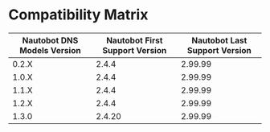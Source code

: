 
# Compatibility Matrix

| Nautobot DNS Models Version | Nautobot First Support Version | Nautobot Last Support Version |
| ------------- | -------------------- | ------------- |
| 0.2.X         | 2.4.4                | 2.99.99       |
| 1.0.X         | 2.4.4                | 2.99.99       |
| 1.1.X         | 2.4.4                | 2.99.99       |
| 1.2.X         | 2.4.4                | 2.99.99       |
| 1.3.0         | 2.4.20               | 2.99.99       |
